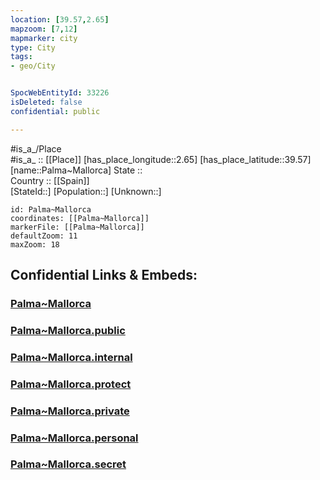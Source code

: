 ```yaml
---
location: [39.57,2.65] 
mapzoom: [7,12] 
mapmarker: city 
type: City
tags:
- geo/City


SpocWebEntityId: 33226
isDeleted: false
confidential: public

---
```

#is_a_/Place  
#is_a_ :: [[Place]] 
[has_place_longitude::2.65] 
[has_place_latitude::39.57] 
[name::Palma~Mallorca] 
State ::  
Country :: [[Spain]]  
[StateId::] 
[Population::] 
[Unknown::] 


```leaflet
id: Palma~Mallorca
coordinates: [[Palma~Mallorca]] 
markerFile: [[Palma~Mallorca]] 
defaultZoom: 11 
maxZoom: 18
```


## Confidential Links & Embeds: 

### [Palma~Mallorca](/_Standards/Earth/Continent/Europe/Europe~South/Spain/Provinces~Spain/Baleares/counties~Islas_Baleares/Baleares/cities~Baleares/Palma~Mallorca.md) 

### [Palma~Mallorca.public](/_public/Earth/Continent/Europe/Europe~South/Spain/Provinces~Spain/Baleares/counties~Islas_Baleares/Baleares/cities~Baleares/Palma~Mallorca.public.md) 

### [Palma~Mallorca.internal](/_internal/Earth/Continent/Europe/Europe~South/Spain/Provinces~Spain/Baleares/counties~Islas_Baleares/Baleares/cities~Baleares/Palma~Mallorca.internal.md) 

### [Palma~Mallorca.protect](/_protect/Earth/Continent/Europe/Europe~South/Spain/Provinces~Spain/Baleares/counties~Islas_Baleares/Baleares/cities~Baleares/Palma~Mallorca.protect.md) 

### [Palma~Mallorca.private](/_private/Earth/Continent/Europe/Europe~South/Spain/Provinces~Spain/Baleares/counties~Islas_Baleares/Baleares/cities~Baleares/Palma~Mallorca.private.md) 

### [Palma~Mallorca.personal](/_personal/Earth/Continent/Europe/Europe~South/Spain/Provinces~Spain/Baleares/counties~Islas_Baleares/Baleares/cities~Baleares/Palma~Mallorca.personal.md) 

### [Palma~Mallorca.secret](/_secret/Earth/Continent/Europe/Europe~South/Spain/Provinces~Spain/Baleares/counties~Islas_Baleares/Baleares/cities~Baleares/Palma~Mallorca.secret.md)

